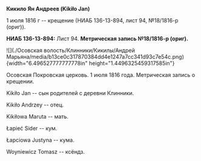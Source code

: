 **Кикило Ян Андреев (Kikiło Jan)**

1 июля 1816 г -- крещение (НИАБ 136-13-894, лист 94, №18/1816-р (ориг)).

**НИАБ 136-13-894:** Лист 94. **Метрическая запись №18/1816-р (ориг).**

![](./Осовская волость/Клинники/Кикилы/Андрей Марьяна/media/b13ce0c317870384dd4e1247a7cc341d93c7e54c.png){width="6.496527777777778in"
height="1.4496325459317585in"}

Осовская Покровская церковь. 1 июля 1816 года. Метрическая запись о
крещении.

Kikiło Jan -- сын родителей с деревни Клинники.

Kikiło Andrzey -- отец.

Kikiłowa Maruta -- мать.

Łapieć Sider -- кум.

Łapciowa Justyna -- кума.

Woyniewicz Tomasz -- ксёндз.
